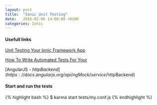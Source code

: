 ```yaml
---
layout: post
title:  "Ionic Unit Testing"
date:   2016-02-06 14:00:00 +0100
categories: Ionic
---
```


#### Usefull links
[Unit Testing Your Ionic Framework App](http://mcgivery.com/unit-testing-ionic-app/)

[How To Write Automated Tests For Your](http://gonehybrid.com/how-to-write-automated-tests-for-your-ionic-app-part-2/)

[AngularJS - $httpBackend](https://docs.angularjs.org/api/ngMock/service/$httpBackend)

#### Start and run the tests
{% highlight bash %}
$ karma start tests/my.conf.js
{% endhighlight %}
